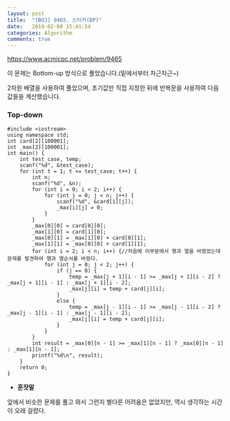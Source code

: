 ```yaml
---
layout: post
title:  "[BOJ] 9465. 스티커(DP)"
date:   2019-02-08 15:41:54
categories: Algorithm
comments: true
---
```


https://www.acmicpc.net/problem/9465  

이 문제는 Bottom-up 방식으로 풀었습니다.(밑에서부터 차근차근~)  

2차원 배열을 사용하여 풀었으며, 초기값만 직접 지정한 뒤에 반복문을 사용하여 다음 값들을 계산했습니다.  


### Top-down
~~~
#include <iostream>
using namespace std;
int card[2][100001];
int _max[2][100001];
int main() {
    int test_case, temp;
    scanf("%d", &test_case);
    for (int t = 1; t <= test_case; t++) {
        int n;
        scanf("%d", &n);
        for (int i = 0; i < 2; i++) {
            for (int j = 0; j < n; j++) {
                scanf("%d", &card[i][j]);
                _max[i][j] = 0;
            }
        }
        _max[0][0] = card[0][0];
        _max[1][0] = card[1][0];
        _max[0][1] = _max[1][0] + card[0][1];
        _max[1][1] = _max[0][0] + card[1][1];
        for (int i = 2; i < n; i++) {//처음에 이부분에서 행과 열을 바꿨었는데 문제를 발견하여 행과 열순서를 바꿨다.
            for (int j = 0; j < 2; j++) {
                if (j == 0) {
                    temp = _max[j + 1][i - 1] >= _max[j + 1][i - 2] ? _max[j + 1][i - 1] : _max[j + 1][i - 2];
                    _max[j][i] = temp + card[j][i];
                }
                else {
                    temp = _max[j - 1][i - 1] >= _max[j - 1][i - 2] ? _max[j - 1][i - 1] : _max[j - 1][i - 2];
                    _max[j][i] = temp + card[j][i];
                }
            }
        }
        int result = _max[0][n - 1] >= _max[1][n - 1] ? _max[0][n - 1] : _max[1][n - 1];
        printf("%d\n", result);
    }
    return 0;
}
~~~

- **혼잣말**

앞에서 비슷한 문제를 풀고 와서 그런지 별다른 어려움은 없었지만, 역시 생각하는 시간이 오래 걸렸다.


